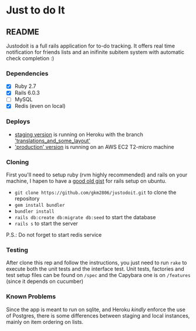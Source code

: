 # Just to do It
## README

Justodoit is a full rails application for to-do tracking. It offers real time notification for friends lists and an inifinite subitem system with automatic check completion :)

### Dependencies
 - [x] Ruby 2.7
 - [x] Rails 6.0.3
 - [ ] MySQL
 - [x] Redis (even on local)
 
### Deploys
  - [staging version](http://staging.justodoit.kukiel.tech/) is running on Heroku with the branch ['translations_and_some_layout'](https://github.com/gkm2806/justodoit/tree/feature/translations_and_some_layout)
  - ['production' version](http://justodoit.kukiel.tech/) is running on an AWS EC2 T2-micro machine
  
### Cloning 
  First you'll need to setup ruby (rvm highly recommended) and rails on your machine, I hapen to have a [good old gist](https://gist.github.com/gkm2806/69b5b24291039eaa5b84beba0e4a8003) for rails setup on ubuntu.
- `git clone https://github.com/gkm2806/justodoit.git` to clone the repository
- `gem install bundler`
- `bundler install`
- `rails db:create db:migrate db:seed` to start the database
- `rails s` to start the server

P.S.: Do not forget to start redis service

### Testing
   After clone this rep and follow the instructions, you just need to run `rake` to execute both the unit tests and the interface test. Unit tests, factories and test setup files can be found on `/spec` and the Capybara one is on `/features` (since it depends on cucumber)
   
### Known Problems
   Since the app is meant to run on sqlite, and Heroku *kindly* enforce the use of Postgres, there is some differences between staging and local instances, mainly on item ordering on lists.
